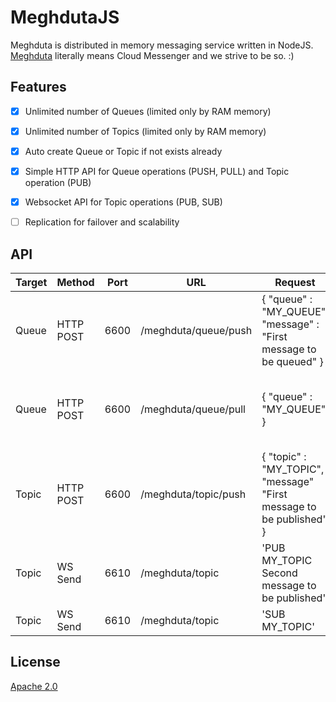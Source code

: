 # MeghdutaJS
Meghduta is distributed in memory messaging service written in NodeJS. [Meghduta](https://en.wikipedia.org/wiki/Meghad%C5%ABta) literally means Cloud Messenger and we strive to be so. :)

## Features
- [X] Unlimited number of Queues (limited only by RAM memory)  
- [X] Unlimited number of Topics (limited only by RAM memory)
- [X] Auto create Queue or Topic if not exists already
- [X] Simple HTTP API for Queue operations (PUSH, PULL) and Topic operation (PUB)
- [X] Websocket API for Topic operations (PUB, SUB)
- [ ] Replication for failover and scalability


## API

Target| Method | Port | URL           | Request                                                        | Response
------|--------|------|---------------|----------------------------------------------------------------|---------------------|
Queue | HTTP POST | 6600 | /meghduta/queue/push | { "queue" : "MY_QUEUE", "message" : "First message to be queued" }| 'Message queued'
Queue | HTTP POST | 6600 | /meghduta/queue/pull | { "queue" : "MY_QUEUE" }           | { "message : "First message to be queued" } |
Topic | HTTP POST | 6600 |/meghduta/topic/push | { "topic" : "MY_TOPIC", "message" "First message to be published" } | 'Message published'
Topic | WS Send | 6610 |/meghduta/topic | 'PUB MY_TOPIC Second message to be published' |
Topic | WS Send | 6610 |/meghduta/topic | 'SUB MY_TOPIC' |



## License
[Apache 2.0](https://www.apache.org/licenses/LICENSE-2.0) 
